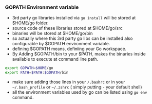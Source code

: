 ### GOPATH Environment variable

- 3rd party go libraries installed via `go install` will be stored at $HOME/go folder.
- source code of these libraries stored at $HOME/go/src
- binaries will be stored at $HOME/go/bin
- so actually where this 3rd party go libs can be installed also configurable by $GOPATH environment variable.
- defining $GOPATH means, definiing your Go workspace.
- By Adding $GOPATH/bin to your $PATH, makes the binaries inside available to execute at command line path.
```bash
export GOPATH=$HOME/go
export PATH=$PATH:$GOPATH/bin
```
- make sure adding those lines in your `/.bashrc` or in your `~/.bash_profile` or `~/.zshrc` ( simply putting - your default shell)
- all the environment variables used by go can be listed using `go env` command.


